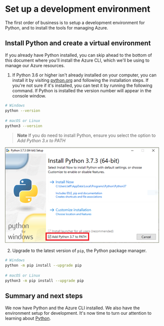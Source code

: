 # Set up a development environment

The first order of business is to setup a development environment for Python, and to install the tools for managing Azure.

## Install Python and create a virtual environment

If you already have Python installed, you can skip ahead to the bottom of this document where you'll install the Azure CLI, which we'll be using to manage our Azure resources.

1. If Python 3.6 or higher isn't already installed on your computer, you can install it by visiting [python.org](https://python.org) and following the installation steps. If you're not sure if it's installed, you can test it by running the following command. If Python is installed the version number will appear in the console window.

``` bash
# Windows
python --version

# macOS or Linux
python3 --version
```

> **Note** If you do need to install Python, ensure you select the option to *Add Python 3.x to PATH*

![Dialog box for installing Python showing PATH option selected](./images/vision_python.png)

2. Upgrade to the latest version of `pip`, the Python package manager.

``` bash
# Windows
python -m pip install --upgrade pip

# macOS or Linux
python3 -m pip install --upgrade pip
```

## Summary and next steps

We now have Python and the Azure CLI installed. We also have the environment setup for development. It's now time to turn our attention to learning about [Python](./python.md).
